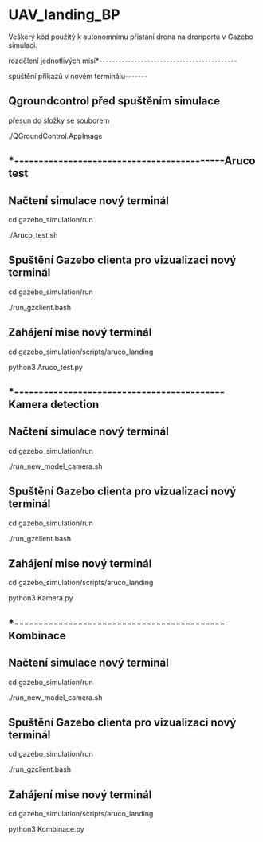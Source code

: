 # UAV_landing_BP
Veškerý kód použitý k autonomnímu přistání drona na dronportu v Gazebo simulaci.

rozdělení jednotlivých misí*-------------------------------------------

spuštění příkazů v novém terminálu-------


Qgroundcontrol před spuštěním simulace
-------
přesun do složky se souborem

./QGroundControl.AppImage

*-------------------------------------------Aruco test
-------

Načtení simulace nový terminál
-------
cd gazebo_simulation/run

./Aruco_test.sh

Spuštění Gazebo clienta pro vizualizaci nový terminál
-------
cd gazebo_simulation/run

./run_gzclient.bash

Zahájení mise nový terminál
-------
cd gazebo_simulation/scripts/aruco_landing 

python3 Aruco_test.py

*-------------------------------------------Kamera detection
-------

Načtení simulace nový terminál
-------
cd gazebo_simulation/run

./run_new_model_camera.sh

Spuštění Gazebo clienta pro vizualizaci nový terminál
-------
cd gazebo_simulation/run

./run_gzclient.bash

Zahájení mise nový terminál
-------
cd gazebo_simulation/scripts/aruco_landing 

python3 Kamera.py

*-------------------------------------------Kombinace
-------

Načtení simulace nový terminál
-------
cd gazebo_simulation/run

./run_new_model_camera.sh

Spuštění Gazebo clienta pro vizualizaci nový terminál
-------
cd gazebo_simulation/run

./run_gzclient.bash

Zahájení mise nový terminál
-------
cd gazebo_simulation/scripts/aruco_landing 

python3 Kombinace.py
